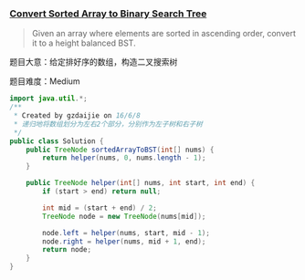 ### [Convert Sorted Array to Binary Search Tree](https://leetcode.com/problems/convert-sorted-array-to-binary-search-tree/)

> Given an array where elements are sorted in ascending order, convert it to a height balanced BST.

题目大意：给定排好序的数组，构造二叉搜索树

题目难度：Medium

```java
import java.util.*;
/**
 * Created by gzdaijie on 16/6/8
 * 递归地将数组划分为左右2个部分，分别作为左子树和右子树
 */
public class Solution {
    public TreeNode sortedArrayToBST(int[] nums) {
        return helper(nums, 0, nums.length - 1);
    }

    public TreeNode helper(int[] nums, int start, int end) {
        if (start > end) return null;

        int mid = (start + end) / 2;
        TreeNode node = new TreeNode(nums[mid]);

        node.left = helper(nums, start, mid - 1);
        node.right = helper(nums, mid + 1, end);
        return node;
    }
}
```
